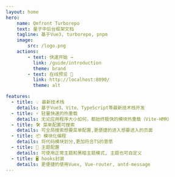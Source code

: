 ```yaml
---
layout: home
hero: 
    name: Qmfront Turborepo
    text: 量子中后台框架文档
    tagline: 基于Vue3, turborepo, pnpm
    image:
        src: /logo.png
    actions:
        - text: 快速开始 →
          link: /guide/introduction
          theme: brand
        - text: 在线预览 🔗
          link: http://localhost:8090/
          theme: alt

features:
  - title: 💡 最新技术栈
    details: 基于Vue3、Vite、TypeScript等最新技术栈开发
  - title: ⚡️ 轻量快速的热重载
    details: 无论应用程序大小如何，都始终极快的模块热重载（Vite-HMR）
  - title: 🛠️ 菜单配置可搜索
    details: 可全局搜索想要菜单配置,更便捷的进入想要进入的页面
  - title: 📦 模块化编程
    details: 将代码模块划分,更加符合TS的意愿
  - title: 🔩 主题配置
    details: 可使用正常主题和黑暗主题模式, 主题也可自定义
  - title: 🖥 hooks封装
    details: 更便捷的使用Vuex, Vue-router, antd-message
---
```

